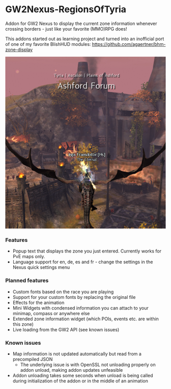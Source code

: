 # GW2Nexus-RegionsOfTyria
Addon for GW2 Nexus to display the current zone information whenever crossing borders - just like your favorite (MMO)RPG does!

This addons started out as learning project and turned into an inofficial port of one of my favorite BlishHUD modules: 
https://github.com/agaertner/bhm-zone-display

![Sample](Sample.png)

### Features
- Popup text that displays the zone you just entered. Currently works for PvE maps only.
- Language support for en, de, es and fr - change the settings in the Nexus quick settings menu

### Planned features
- Custom fonts based on the race you are playing
- Support for your custom fonts by replacing the original file
- Effects for the animation
- Mini Widgets with condensed information you can attach to your minimap, compass or anywhere else
- Extended zone information widget (which POIs, events etc. are within this zone)
- Live loading from the GW2 API (see known issues)

### Known issues
- Map information is not updated automatically but read from a precompiled JSON
  - The underlying issue is with OpenSSL not unloading properly on addon unload, making addon updates unfeasible
- Addon unloading takes some seconds when unload is being called during initialization of the addon or in the middle of an animation

